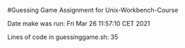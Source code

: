 #Guessing Game Assignment for Unix-Workbench-Course

Date make was run:
Fri Mar 26 11:57:10 CET 2021

Lines of code in guessinggame.sh:
35
